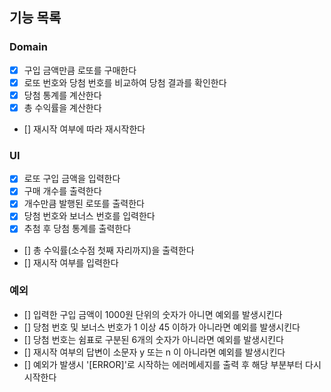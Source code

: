 ## 기능 목록

### Domain

- [x] 구입 금액만큼 로또를 구매한다
- [x] 로또 번호와 당첨 번호를 비교하여 당첨 결과를 확인한다
- [x] 당첨 통계를 계산한다
- [x] 총 수익률을 계산한다
- [] 재시작 여부에 따라 재시작한다

### UI

- [x] 로또 구입 금액을 입력한다
- [x] 구매 개수를 출력한다
- [x] 개수만큼 발행된 로또를 출력한다
- [x] 당첨 번호와 보너스 번호를 입력한다
- [x] 추첨 후 당첨 통계를 출력한다
- [] 총 수익률(소수점 첫째 자리까지)을 출력한다
- [] 재시작 여부를 입력한다

### 예외

- [] 입력한 구입 금액이 1000원 단위의 숫자가 아니면 예외를 발생시킨다
- [] 당첨 번호 및 보너스 번호가 1 이상 45 이하가 아니라면 예외를 발생시킨다
- [] 당첨 번호는 쉼표로 구분된 6개의 숫자가 아니라면 예외를 발생시킨다
- [] 재시작 여부의 답변이 소문자 y 또는 n 이 아니라면 예외를 발생시킨다
- [] 예외가 발생시 '[ERROR]'로 시작하는 에러메세지를 출력 후 해당 부분부터 다시 시작한다
